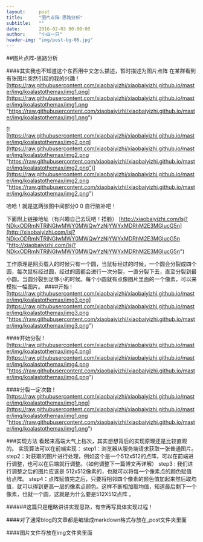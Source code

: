 ```yaml
---
layout:     post
title:      "图片点阵-思路分析"
subtitle:   ""
date:       2016-02-03 00:00:00
author:     "小白一只"
header-img: "img/post-bg-06.jpg"
---
```



##图片点阵-思路分析

####其实我也不知道这个东西用中文怎么描述，暂时描述为图片点阵
在某群看到有张图片突然引起的我的兴趣
![https://raw.githubusercontent.com/xiaobaiyizhi/xiaobaiyizhi.github.io/master/img/koalastothemax/img1.png](https://raw.githubusercontent.com/xiaobaiyizhi/xiaobaiyizhi.github.io/master/img/koalastothemax/img1.png "https://raw.githubusercontent.com/xiaobaiyizhi/xiaobaiyizhi.github.io/master/img/koalastothemax/img1.png")

[![https://raw.githubusercontent.com/xiaobaiyizhi/xiaobaiyizhi.github.io/master/img/koalastothemax/img2.png](https://raw.githubusercontent.com/xiaobaiyizhi/xiaobaiyizhi.github.io/master/img/koalastothemax/img2.png "https://raw.githubusercontent.com/xiaobaiyizhi/xiaobaiyizhi.github.io/master/img/koalastothemax/img2.png")](https://raw.githubusercontent.com/xiaobaiyizhi/xiaobaiyizhi.github.io/master/img/koalastothemax/img2.png "https://raw.githubusercontent.com/xiaobaiyizhi/xiaobaiyizhi.github.io/master/img/koalastothemax/img2.png")


哈哈！就是这两张图中间部分0 0 自行脑补吧！

下面附上链接地址（有兴趣自己去玩吧！捂脸）
[http://xiaobaiyizhi.com/lsj?NDkxODRmNTRjNGIwMWY0MWQwYzNjYWYxMDRhM2E3MGIucG5n](http://xiaobaiyizhi.com/lsj?NDkxODRmNTRjNGIwMWY0MWQwYzNjYWYxMDRhM2E3MGIucG5n "http://xiaobaiyizhi.com/lsj?NDkxODRmNTRjNGIwMWY0MWQwYzNjYWYxMDRhM2E3MGIucG5n")

工作原理是网页载入的时候只有一个圆，当鼠标经过的时候，一个圆会分裂成四个圆，每次鼠标经过圆，经过的圆都会进行一次分裂，一直分裂下去，直至分裂到最小圆。当圆分裂到足够小的时候。每个小圆就有点像图片里面的一个像素，可以来模拟一幅图片。
####开始
![https://raw.githubusercontent.com/xiaobaiyizhi/xiaobaiyizhi.github.io/master/img/koalastothemax/img3.png](https://raw.githubusercontent.com/xiaobaiyizhi/xiaobaiyizhi.github.io/master/img/koalastothemax/img3.png "https://raw.githubusercontent.com/xiaobaiyizhi/xiaobaiyizhi.github.io/master/img/koalastothemax/img3.png")

####开始分裂
![https://raw.githubusercontent.com/xiaobaiyizhi/xiaobaiyizhi.github.io/master/img/koalastothemax/img4.png](https://raw.githubusercontent.com/xiaobaiyizhi/xiaobaiyizhi.github.io/master/img/koalastothemax/img4.png "https://raw.githubusercontent.com/xiaobaiyizhi/xiaobaiyizhi.github.io/master/img/koalastothemax/img4.png")

####分裂一定次数
![https://raw.githubusercontent.com/xiaobaiyizhi/xiaobaiyizhi.github.io/master/img/koalastothemax/img1.png](https://raw.githubusercontent.com/xiaobaiyizhi/xiaobaiyizhi.github.io/master/img/koalastothemax/img1.png "https://raw.githubusercontent.com/xiaobaiyizhi/xiaobaiyizhi.github.io/master/img/koalastothemax/img1.png")


###实现方法
看起来高端大气上档次，其实想想背后的实现原理还是比较直观的。
实现算法可以在前端实现：
step1：浏览器从服务端请求获取一张普通图片。
step2：对获取的图片进行处理，例如这个是一个512x512的点阵，可以在前端进行调整，也可以在后端就行调整。（如何调整下一篇博文再详解）
step3 : 我们进行调整之后的图片应该是 512x512像素的，也就可以将每一个像素点的颜色赋值给点阵。
step4：点阵赋值完之后，只要将相邻四个像素的颜色值加起来然后取均值，就可以得到更高一层的像素点颜色。这样不断相加取均值，知道最后剩下一个像素，也就一个圆，这就是为什么要是512X512点阵 。

######这篇只是粗略讲讲实现思路，有空再写具体实现过程！

####对了通常blog的文章都是编辑成markdown格式存放在_post文件夹里面

####图片文件存放在img文件夹里面

